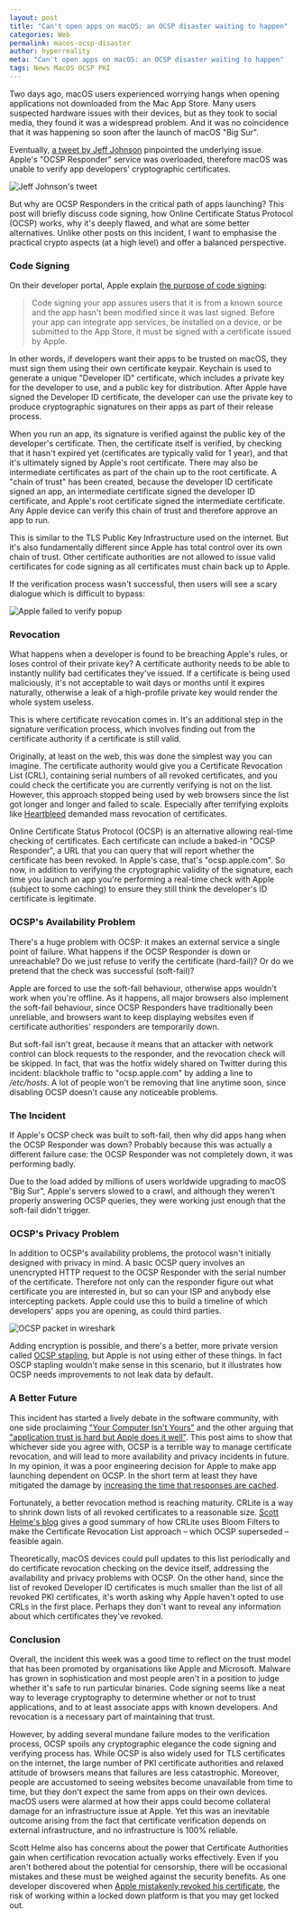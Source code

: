```yaml
---
layout: post
title: "Can't open apps on macOS: an OCSP disaster waiting to happen"
categories: Web
permalink: macos-ocsp-disaster
author: hyperreality
meta: "Can't open apps on macOS: an OCSP disaster waiting to happen"
tags: News MacOS OCSP PKI
---
```


Two days ago, macOS users experienced worrying hangs when opening applications not downloaded from the Mac App Store. Many users suspected hardware issues with their devices, but as they took to social media, they found it was a widespread problem. And it was no coincidence that it was happening so soon after the launch of macOS "Big Sur".

Eventually, [a tweet by Jeff Johnson](https://twitter.com/lapcatsoftware/status/1326990296412991489) pinpointed the underlying issue. Apple's "OCSP Responder" service was overloaded, therefore macOS was unable to verify app developers' cryptographic certificates.

![Jeff Johnson's tweet](/assets/images/apple-tweet.png?style=centerme)

But why are OCSP Responders in the critical path of apps launching? This post will briefly discuss code signing, how Online Certificate Status Protocol (OCSP) works, why it's deeply flawed, and what are some better alternatives. Unlike other posts on this incident, I want to emphasise the practical crypto aspects (at a high level) and offer a balanced perspective.

### Code Signing

On their developer portal, Apple explain [the purpose of code signing](https://developer.apple.com/support/code-signing/):

> Code signing your app assures users that it is from a known source and the app hasn't been modified since it was last signed. Before your app can integrate app services, be installed on a device, or be submitted to the App Store, it must be signed with a certificate issued by Apple.

In other words, if developers want their apps to be trusted on macOS, they must sign them using their own certificate keypair. Keychain is used to generate a unique "Developer ID" certificate, which includes a private key for the developer to use, and a public key for distribution. After Apple have signed the Developer ID certificate, the developer can use the private key to produce cryptographic signatures on their apps as part of their release process.

When you run an app, its signature is verified against the public key of the developer's certificate. Then, the certificate itself is verified, by checking that it hasn't expired yet (certificates are typically valid for 1 year), and that it's ultimately signed by Apple's root certificate. There may also be intermediate certificates as part of the chain up to the root certificate. A "chain of trust" has been created, because the developer ID certificate signed an app, an intermediate certificate signed the developer ID certificate, and Apple's root certificate signed the intermediate certificate. Any Apple device can verify this chain of trust and therefore approve an app to run.

This is similar to the TLS Public Key Infrastructure used on the internet. But it's also fundamentally different since Apple has total control over its own chain of trust. Other certificate authorities are not allowed to issue valid certificates for code signing as all certificates must chain back up to Apple.

If the verification process wasn't successful, then users will see a scary dialogue which is difficult to bypass:

![Apple failed to verify popup](/assets/images/apple-failed-verify.png?style=centerme)

### Revocation

What happens when a developer is found to be breaching Apple's rules, or loses control of their private key? A certificate authority needs to be able to instantly nullify bad certificates they've issued. If a certificate is being used maliciously, it's not acceptable to wait days or months until it expires naturally, otherwise a leak of a high-profile private key would render the whole system useless.

This is where certificate revocation comes in. It's an additional step in the signature verification process, which involves finding out from the certificate authority if a certificate is still valid.

Originally, at least on the web, this was done the simplest way you can imagine. The certificate authority would give you a Certificate Revocation List (CRL), containing serial numbers of all revoked certificates, and you could check the certificate you are currently verifying is not on the list. However, this approach stopped being used by web browsers since the list got longer and longer and failed to scale. Especially after terrifying exploits like [Heartbleed](https://en.wikipedia.org/wiki/Heartbleed) demanded mass revocation of certificates.

Online Certificate Status Protocol (OCSP) is an alternative allowing real-time checking of certificates. Each certificate can include a baked-in "OCSP Responder", a URL that you can query that will report whether the certificate has been revoked. In Apple's case, that's "ocsp.apple.com". So now, in addition to verifying the cryptographic validity of the signature, each time you launch an app you're performing a real-time check with Apple (subject to some caching) to ensure they still think the developer's ID certificate is legitimate.

### OCSP's Availability Problem

There's a huge problem with OCSP: it makes an external service a single point of failure. What happens if the OCSP Responder is down or unreachable? Do we just refuse to verify the certificate (hard-fail)? Or do we pretend that the check was successful (soft-fail)?

Apple are forced to use the soft-fail behaviour, otherwise apps wouldn't work when you're offline. As it happens, all major browsers also implement the soft-fail behaviour, since OCSP Responders have traditionally been unreliable, and browsers want to keep displaying websites even if certificate authorities' responders are temporarily down.

But soft-fail isn't great, because it means that an attacker with network control can block requests to the responder, and the revocation check will be skipped. In fact, that was the hotfix widely shared on Twitter during this incident: blackhole traffic to "ocsp.apple.com" by adding a line to _/etc/hosts_. A lot of people won't be removing that line anytime soon, since disabling OCSP doesn't cause any noticeable problems.

### The Incident

If Apple's OCSP check was built to soft-fail, then why did apps hang when the OCSP Responder was down? Probably because this was actually a different failure case: the OCSP Responder was not completely down, it was performing badly.

Due to the load added by millions of users worldwide upgrading to macOS "Big Sur", Apple's servers slowed to a crawl, and although they weren't properly answering OCSP queries, they were working just enough that the soft-fail didn't trigger.

### OCSP's Privacy Problem

In addition to OCSP's availability problems, the protocol wasn't initially designed with privacy in mind. A basic OCSP query involves an unencrypted HTTP request to the OCSP Responder with the serial number of the certificate. Therefore not only can the responder figure out what certificate you are interested in, but so can your ISP and anybody else intercepting packets. Apple could use this to build a timeline of which developers' apps you are opening, as could third parties.

![OCSP packet in wireshark](/assets/images/apple-ocsp-wireshark.jpg?style=centerme)

Adding encryption is possible, and there's a better, more private version called [OCSP stapling](https://en.wikipedia.org/wiki/OCSP_stapling), but Apple is not using either of these things. In fact OSCP stapling wouldn't make sense in this scenario, but it illustrates how OCSP needs improvements to not leak data by default. 


### A Better Future

This incident has started a lively debate in the software community, with one side proclaiming ["Your Computer Isn't Yours"](https://sneak.berlin/20201112/your-computer-isnt-yours/) and the other arguing that ["application trust is hard but Apple does it well"](https://www.security-embedded.com/blog/2020/11/14/application-trust-is-hard-but-apple-does-it-well). This post aims to show that whichever side you agree with, OCSP is a terrible way to manage certificate revocation, and will lead to more availability and privacy incidents in future. In my opinion, it was a poor engineering decision for Apple to make app launching dependent on OCSP. In the short term at least they have mitigated the damage by [increasing the time that responses are cached](https://lapcatsoftware.com/articles/ocsp.html).

Fortunately, a better revocation method is reaching maturity. CRLite is a way to shrink down lists of all revoked certificates to a reasonable size. [Scott Helme's blog](https://scotthelme.co.uk/crlite-finally-a-fix-for-broken-revocation/) gives a good summary of how CRLite uses Bloom Filters to make the Certificate Revocation List approach &ndash; which OCSP superseded &ndash; feasible again.

Theoretically, macOS devices could pull updates to this list periodically and do certificate revocation checking on the device itself, addressing the availability and privacy problems with OCSP. On the other hand, since the list of revoked Developer ID certificates is much smaller than the list of all revoked PKI certificates, it's worth asking why Apple haven't opted to use CRLs in the first place. Perhaps they don't want to reveal any information about which certificates they've revoked.

### Conclusion

Overall, the incident this week was a good time to reflect on the trust model that has been promoted by organisations like Apple and Microsoft. Malware has grown in sophistication and most people aren't in a position to judge whether it's safe to run particular binaries. Code signing seems like a neat way to leverage cryptography to determine whether or not to trust applications, and to at least associate apps with known developers. And revocation is a necessary part of maintaining that trust.

However, by adding several mundane failure modes to the verification process, OCSP spoils any cryptographic elegance the code signing and verifying process has. While OCSP is also widely used for TLS certificates on the internet, the large number of PKI certificate authorities and relaxed attitude of browsers means that failures are less catastrophic. Moreover, people are accustomed to seeing websites become unavailable from time to time, but they don't expect the same from apps on their own devices. macOS users were alarmed at how their apps could become collateral damage for an infrastructure issue at Apple. Yet this was an inevitable outcome arising from the fact that certificate verification depends on external infrastructure, and no infrastructure is 100% reliable.

Scott Helme also has concerns about the power that Certificate Authorities gain when certification revocation actually works effectively. Even if you aren't bothered about the potential for censorship, there will be occasional mistakes and these must be weighed against the security benefits. As one developer discovered when [Apple mistakenly revoked his certificate](https://blog.charliemonroe.net/a-day-without-business/), the risk of working within a locked down platform is that you may get locked out.
